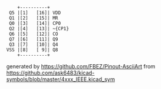

	    +----------+
	 Q5 |[1]   [16]| VDD
	 Q1 |[2]   [15]| MR
	 Q0 |[3]   [14]| CP0
	 Q2 |[4]   [13]| ~{CP1}
	 Q6 |[5]   [12]| CO
	 Q7 |[6]   [11]| Q9
	 Q3 |[7]   [10]| Q4
	VSS |[8]   [ 9]| Q8
	    +----------+


generated by https://github.com/FBEZ/Pinout-AsciiArt from https://github.com/ask6483/kicad-symbols/blob/master/4xxx_IEEE.kicad_sym